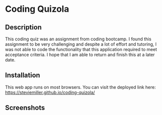 # Coding Quizola

## Description
This coding quiz was an assignment from coding bootcamp. I found this assignment to be very challenging and despite a lot of effort and tutoring, I was not able to code the functionality that this application required to meet acceptance criteria. I hope that I am able to return and finish this at a later date.

## Installation
This web app runs on most browsers. You can visit the deployed link here: https://steviemiller.github.io/coding-quizola/

## Screenshots